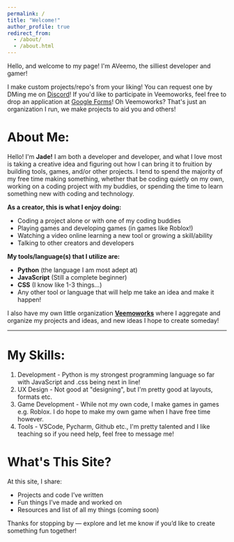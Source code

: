 ```yaml
---
permalink: /
title: "Welcome!"
author_profile: true
redirect_from: 
  - /about/
  - /about.html
---
```


Hello, and welcome to my page! I'm AVeemo, the silliest developer and gamer!

I make custom projects/repo's from your liking! You can request one by DMing me on [Discord](https://discord.com/users/333585549837336577)! If you'd like to participate in Veemoworks, feel free to drop an application at [Google Forms](https://forms.gle/8nCFSskjBAhevQt39)!
 Oh Veemoworks? That's just an organization I run, we make projects to aid you and others!

About Me:
======
Hello! I'm **Jade!** I am both a developer and developer, and what I love most is taking a creative idea and figuring out how I can bring it to fruition by building tools, games, and/or other projects. I tend to spend the majority of my free time making something, whether that be coding quietly on my own, working on a coding project with my buddies, or spending the time to learn something new with coding and technology.

**As a creator, this is what I enjoy doing:**
- Coding a project alone or with one of my coding buddies
- Playing games and developing games (in games like Roblox!)
- Watching a video online learning a new tool or growing a skill/ability
- Talking to other creators and developers
  
**My tools/language(s) that I utilize are:**
- **Python** (the language I am most adept at)
- **JavaScript** (Still a complete beginner)
- **CSS** (I know like 1-3 things...)
- Any other tool or language that will help me take an idea and make it happen!

I also have my own little organization [**Veemoworks**](https://github.com/Veemoworks) where I aggregate and organize my projects and ideas, and new ideas I hope to create someday!

---

My Skills:
======
1. Development - Python is my strongest programming language so far with JavaScript and .css being next in line!
2. UX Design - Not good at "designing", but I'm pretty good at layouts, formats etc.
3. Game Development - While not my own code, I make games in games e.g. Roblox. I do hope to make my own game when I have free time however.
4. Tools - VSCode, Pycharm, Github etc., I'm pretty talented and I like teaching so if you need help, feel free to message me!

What's This Site?
======
At this site, I share:
- Projects and code I’ve written
- Fun things I’ve made and worked on
- Resources and list of all my things (coming soon)

Thanks for stopping by — explore and let me know if you’d like to create something fun together!
